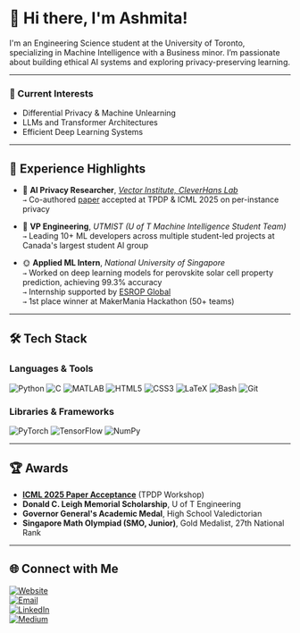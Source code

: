 # 👋 Hi there, I'm Ashmita!

I'm an Engineering Science student at the University of Toronto, specializing in Machine Intelligence with a Business minor. I’m passionate about building ethical AI systems and exploring privacy-preserving learning.

---

### 🧠 Current Interests
- Differential Privacy & Machine Unlearning  
- LLMs and Transformer Architectures  
- Efficient Deep Learning Systems  

---

## 🚀 Experience Highlights
- 🧪 **AI Privacy Researcher**, *[Vector Institute, CleverHans Lab](https://cleverhans.io/members/ashmita.html)*  
  `→` Co-authored [paper](https://arxiv.org/abs/2505.18786) accepted at TPDP & ICML 2025 on per-instance privacy

- 🤖 **VP Engineering**, *UTMIST (U of T Machine Intelligence Student Team)*  
  `→` Leading 10+ ML developers across multiple student-led projects at Canada's largest student AI group

- 🌞 **Applied ML Intern**, *National University of Singapore*  
  `→` Worked on deep learning models for perovskite solar cell property prediction, achieving 99.3% accuracy  
  `→` Internship supported by [ESROP Global](https://engsci.utoronto.ca/research-and-work/summer-research/esrop-global/)  
  `→` 1st place winner at MakerMania Hackathon (50+ teams)

---

## 🛠️ Tech Stack

### Languages & Tools
![Python](https://img.shields.io/badge/-Python-3776AB?style=flat&logo=python)
![C](https://img.shields.io/badge/-C-A8B9CC?style=flat&logo=c)
![MATLAB](https://img.shields.io/badge/-MATLAB-0076A8?style=flat&logo=mathworks)
![HTML5](https://img.shields.io/badge/-HTML5-E34F26?style=flat&logo=html5)
![CSS3](https://img.shields.io/badge/-CSS3-1572B6?style=flat&logo=css3)
![LaTeX](https://img.shields.io/badge/-LaTeX-008080?style=flat&logo=latex)
![Bash](https://img.shields.io/badge/-Bash-4EAA25?style=flat&logo=gnu-bash)
![Git](https://img.shields.io/badge/-Git-F05032?style=flat&logo=git)

### Libraries & Frameworks
![PyTorch](https://img.shields.io/badge/-PyTorch-EE4C2C?style=flat&logo=pytorch)
![TensorFlow](https://img.shields.io/badge/-TensorFlow-FF6F00?style=flat&logo=tensorflow)
![NumPy](https://img.shields.io/badge/-NumPy-013243?style=flat&logo=numpy)

---

## 🏆 Awards
- **[ICML 2025 Paper Acceptance](https://arxiv.org/abs/2505.18786)** (TPDP Workshop)  
- **Donald C. Leigh Memorial Scholarship**, U of T Engineering  
- **Governor General's Academic Medal**, High School Valedictorian  
- **Singapore Math Olympiad (SMO, Junior)**, Gold Medalist, 27th National Rank 

---

## 🌐 Connect with Me

[![Website](https://img.shields.io/badge/-ashmita.ca-000?style=flat&logo=google-chrome)](https://ashmita.ca)  
[![Email](https://img.shields.io/badge/-ashmita.bhattacharyya%40mail.utoronto.ca-D14836?style=flat&logo=gmail&logoColor=white)](mailto:ashmita.bhattacharyya@mail.utoronto.ca)  
[![LinkedIn](https://img.shields.io/badge/-LinkedIn-blue?style=flat&logo=linkedin)](https://www.linkedin.com/in/ashmita-uoft/)  
[![Medium](https://img.shields.io/badge/-Medium-12100E?style=flat&logo=medium)](https://medium.com/@ashmitabhattacharyya)
